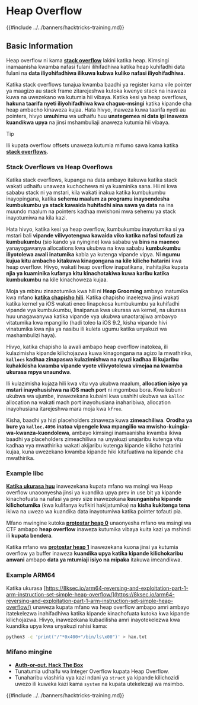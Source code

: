 # Heap Overflow

{{#include ../../banners/hacktricks-training.md}}

## Basic Information

Heap overflow ni kama [**stack overflow**](../stack-overflow/index.html) lakini katika heap. Kimsingi inamaanisha kwamba nafasi fulani ilihifadhiwa katika heap kuhifadhi data fulani na **data iliyohifadhiwa ilikuwa kubwa kuliko nafasi iliyohifadhiwa.**

Katika stack overflows tunajua kwamba baadhi ya register kama vile pointer ya maagizo au stack frame zitarejeshwa kutoka kwenye stack na inaweza kuwa na uwezekano wa kutumia hii vibaya. Katika kesi ya heap overflows, **hakuna taarifa nyeti iliyohifadhiwa kwa chaguo-msingi** katika kipande cha heap ambacho kinaweza kujaa. Hata hivyo, inaweza kuwa taarifa nyeti au pointers, hivyo **umuhimu** wa udhaifu huu **unategemea** **ni data ipi inaweza kuandikwa upya** na jinsi mshambuliaji anaweza kutumia hii vibaya.

> [!TIP]
> Ili kupata overflow offsets unaweza kutumia mifumo sawa kama katika [**stack overflows**](../stack-overflow/index.html#finding-stack-overflows-offsets).

### Stack Overflows vs Heap Overflows

Katika stack overflows, kupanga na data ambayo itakuwa katika stack wakati udhaifu unaweza kuchochewa ni ya kuaminika sana. Hii ni kwa sababu stack ni ya mstari, kila wakati inakua katika kumbukumbu inayopingana, katika **sehemu maalum za programu inayoendesha kumbukumbu ya stack kawaida huhifadhi aina sawa ya data** na ina muundo maalum na pointers kadhaa mwishoni mwa sehemu ya stack inayotumiwa na kila kazi.

Hata hivyo, katika kesi ya heap overflow, kumbukumbu inayotumika si ya mstari bali **vipande vilivyotengwa kawaida viko katika nafasi tofauti za kumbukumbu** (sio kando ya nyingine) kwa sababu ya **bins na maeneo** yanayogawanya allocations kwa ukubwa na kwa sababu **kumbukumbu iliyotolewa awali inatumika** kabla ya kutenga vipande vipya. Ni **ngumu kujua kitu ambacho kitakuwa kinagongana na kile kilicho hatarini** kwa heap overflow. Hivyo, wakati heap overflow inapatikana, inahitajika kupata **njia ya kuaminika kufanya kitu kinachotakiwa kuwa karibu katika kumbukumbu** na kile kinachoweza kujaa.

Moja ya mbinu zinazotumika kwa hili ni **Heap Grooming** ambayo inatumika kwa mfano [**katika chapisho hili**](https://azeria-labs.com/grooming-the-ios-kernel-heap/). Katika chapisho inaelezwa jinsi wakati katika kernel ya iOS wakati eneo linapokosa kumbukumbu ya kuhifadhi vipande vya kumbukumbu, linaipanua kwa ukurasa wa kernel, na ukurasa huu unagawanywa katika vipande vya ukubwa unaotarajiwa ambavyo vitatumika kwa mpangilio (hadi toleo la iOS 9.2, kisha vipande hivi vinatumika kwa njia ya nasibu ili kuleta ugumu katika unyakuzi wa mashambulizi haya).

Hivyo, katika chapisho la awali ambapo heap overflow inatokea, ili kulazimisha kipande kilichojazwa kuwa kinagongana na agizo la mwathirika, **`kallocs` kadhaa zinapaswa kulazimishwa na nyuzi kadhaa ili kujaribu kuhakikisha kwamba vipande vyote vilivyotolewa vimejaa na kwamba ukurasa mpya unaundwa**.

Ili kulazimisha kujaza hili kwa vitu vya ukubwa maalum, **allocation isiyo ya mstari inayohusishwa na iOS mach port** ni mgombea bora. Kwa kubuni ukubwa wa ujumbe, inawezekana kubaini kwa usahihi ukubwa wa `kalloc` allocation na wakati mach port inayohusiana inaharibiwa, allocation inayohusiana itarejeshwa mara moja kwa `kfree`.

Kisha, baadhi ya hizi placeholders zinaweza kuwa **zimeachiliwa**. **Orodha ya bure ya `kalloc.4096` inatoa vipengele kwa mpangilio wa mwisho-kuingia-wa-kwanza-kuondolewa**, ambayo kimsingi inamaanisha kwamba ikiwa baadhi ya placeholders zimeachiliwa na unyakuzi unajaribu kutenga vitu kadhaa vya mwathirika wakati akijaribu kutenga kipande kilicho hatarini kujaa, kuna uwezekano kwamba kipande hiki kitafuatiwa na kipande cha mwathirika.

### Example libc

[**Katika ukurasa huu**](https://guyinatuxedo.github.io/27-edit_free_chunk/heap_consolidation_explanation/index.html) inawezekana kupata mfano wa msingi wa Heap overflow unaoonyesha jinsi ya kuandika upya prev in use bit ya kipande kinachofuata na nafasi ya prev size inawezekana **kuunganisha kipande kilichotumika** (kwa kulifanya kufikiri hakijatumika) na **kisha kukitenga tena** ikiwa na uwezo wa kuandika data inayotumiwa katika pointer tofauti pia.

Mfano mwingine kutoka [**protostar heap 0**](https://guyinatuxedo.github.io/24-heap_overflow/protostar_heap0/index.html) unaonyesha mfano wa msingi wa CTF ambapo **heap overflow** inaweza kutumika vibaya kuita kazi ya mshindi ili **kupata bendera**.

Katika mfano wa [**protostar heap 1**](https://guyinatuxedo.github.io/24-heap_overflow/protostar_heap1/index.html) inawezekana kuona jinsi ya kutumia overflow ya buffer inaweza **kuandika upya katika kipande kilichokaribu anwani** ambapo **data ya mtumiaji isiyo na mipaka** itakuwa imeandikwa.

### Example ARM64

Katika ukurasa [https://8ksec.io/arm64-reversing-and-exploitation-part-1-arm-instruction-set-simple-heap-overflow/](https://8ksec.io/arm64-reversing-and-exploitation-part-1-arm-instruction-set-simple-heap-overflow/) unaweza kupata mfano wa heap overflow ambapo amri ambayo itatekelezwa inahifadhiwa katika kipande kinachofuata kutoka kwa kipande kilichojazwa. Hivyo, inawezekana kubadilisha amri inayotekelezwa kwa kuandika upya kwa unyakuzi rahisi kama:
```bash
python3 -c 'print("/"*0x400+"/bin/ls\x00")' > hax.txt
```
### Mifano mingine

- [**Auth-or-out. Hack The Box**](https://7rocky.github.io/en/ctf/htb-challenges/pwn/auth-or-out/)
- Tunatumia udhaifu wa Integer Overflow kupata Heap Overflow.
- Tunaharibu viashiria vya kazi ndani ya `struct` ya kipande kilichozidi uwezo ili kuweka kazi kama `system` na kupata utekelezaji wa msimbo.

{{#include ../../banners/hacktricks-training.md}}
